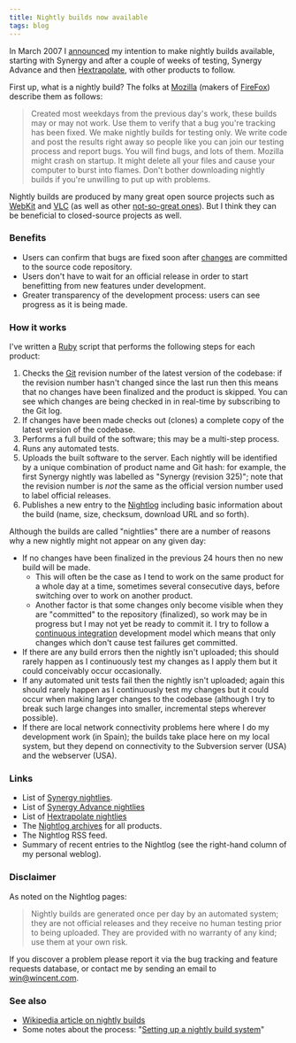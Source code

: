 ```yaml
---
title: Nightly builds now available
tags: blog
---
```


In March 2007 I [announced](http://wincent.com/a/about/wincent/weblog/archives/2007/03/planned_changes.php) my intention to make nightly builds available, starting with Synergy and after a couple of weeks of testing, Synergy Advance and then [Hextrapolate](https://hex.wincent.com/), with other products to follow.

First up, what is a nightly build? The folks at [Mozilla](http://mozilla.org/) (makers of [FireFox](http://getfirefox.com/)) describe them as follows:

> Created most weekdays from the previous day's work, these builds may or may not work. Use them to verify that a bug you're tracking has been fixed. We make nightly builds for testing only. We write code and post the results right away so people like you can join our testing process and report bugs. You will find bugs, and lots of them. Mozilla might crash on startup. It might delete all your files and cause your computer to burst into flames. Don't bother downloading nightly builds if you're unwilling to put up with problems.

Nightly builds are produced by many great open source projects such as [WebKit](http://nightly.webkit.org/) and [VLC](http://nightlies.videolan.org/) (as well as other [not-so-great ones](http://wordpress.org/download/nightly/)). But I think they can be beneficial to closed-source projects as well.

### Benefits

-   Users can confirm that bugs are fixed soon after [changes](http://wincent.com/a/about/wincent/weblog/svn-log/archives/index.php) are committed to the source code repository.
-   Users don't have to wait for an official release in order to start benefitting from new features under development.
-   Greater transparency of the development process: users can see progress as it is being made.

### How it works

I've written a [Ruby](http://wincent.com/wiki/Ruby) script that performs the following steps for each product:

1.  Checks the [Git](http://wincent.com/wiki/Git) revision number of the latest version of the codebase: if the revision number hasn't changed since the last run then this means that no changes have been finalized and the product is skipped. You can see which changes are being checked in in real-time by subscribing to the Git log.
2.  If changes have been made checks out (clones) a complete copy of the latest version of the codebase.
3.  Performs a full build of the software; this may be a multi-step process.
4.  Runs any automated tests.
5.  Uploads the built software to the server. Each nightly will be identified by a unique combination of product name and Git hash: for example, the first Synergy nightly was labelled as "Synergy (revision 325)"; note that the revision number is _not_ the same as the official version number used to label official releases.
6.  Publishes a new entry to the [Nightlog](http://wincent.com/a/about/wincent/weblog/nightlog/) including basic information about the build (name, size, checksum, download URL and so forth).

Although the builds are called "nightlies" there are a number of reasons why a new nightly might not appear on any given day:

-   If no changes have been finalized in the previous 24 hours then no new build will be made.
    -   This will often be the case as I tend to work on the same product for a whole day at a time, sometimes several consecutive days, before switching over to work on another product.
    -   Another factor is that some changes only become visible when they are "committed" to the repository (finalized), so work may be in progress but I may not yet be ready to commit it. I try to follow a [continuous integration](http://wincent.com/wiki/continuous%20integration) development model which means that only changes which don't cause test failures get committed.
-   If there are any build errors then the nightly isn't uploaded; this should rarely happen as I continuously test my changes as I apply them but it could conceivably occur occasionally.
-   If any automated unit tests fail then the nightly isn't uploaded; again this should rarely happen as I continuously test my changes but it could occur when making larger changes to the codebase (although I try to break such large changes into smaller, incremental steps wherever possible).
-   If there are local network connectivity problems here where I do my development work (in Spain); the builds take place here on my local system, but they depend on connectivity to the Subversion server (USA) and the webserver (USA).

### Links

-   List of [Synergy nightlies](http://wincent.com/a/about/wincent/weblog/nightlog/archives/synergy/).
-   List of [Synergy Advance nightlies](http://wincent.com/a/about/wincent/weblog/nightlog/archives/synergy_advance/)
-   List of [Hextrapolate nightlies](http://wincent.com/a/about/wincent/weblog/nightlog/archives/hextrapolate/)
-   The [Nightlog archives](http://wincent.com/a/about/wincent/weblog/nightlog/) for all products.
-   The Nightlog RSS feed.
-   Summary of recent entries to the Nightlog (see the right-hand column of my personal weblog).

### Disclaimer

As noted on the Nightlog pages:

> Nightly builds are generated once per day by an automated system; they are not official releases and they receive no human testing prior to being uploaded. They are provided with no warranty of any kind; use them at your own risk.

If you discover a problem please report it via the bug tracking and feature requests database, or contact me by sending an email to <win@wincent.com>.

### See also

-   [Wikipedia article on nightly builds](http://en.wikipedia.org/wiki/Nightly_build)
-   Some notes about the process: "[Setting up a nightly build system](http://wincent.com/wiki/Setting%20up%20a%20nightly%20build%20system)"
